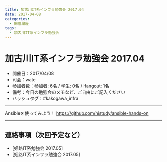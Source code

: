 ```yaml
---
title: 加古川IT系インフラ勉強会 2017.04
date: 2017-04-08
categories:
  - 開催履歴
tags:
  - 加古川IT系インフラ勉強会
---
```


# 加古川IT系インフラ勉強会 2017.04

* 開催日：2017/04/08
* 司会：wate
* 参加者数：参加者: 6名 / 学生: 0名 / Hangout: 1名
* 備考：今日の勉強会のメモなど、ご自由にご記入ください
* ハッシュタグ：#kakogawa_infra

---

Ansibleを使ってみよう！
https://github.com/histudy/ansible-hands-on

---

## 連絡事項（次回予定など）

* [姫路IT系勉強会 2017.05]
* [姫路IT系インフラ勉強会 2017.05]
